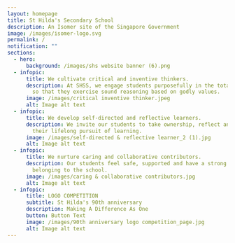 ```yaml
---
layout: homepage
title: St Hilda's Secondary School
description: An Isomer site of the Singapore Government
image: /images/isomer-logo.svg
permalink: /
notification: ""
sections:
  - hero:
      background: /images/shs website banner (6).png
  - infopic:
      title: We cultivate critical and inventive thinkers.
      description: At SHSS, we engage students purposefully in the total curriculum,
        so that they exercise sound reasoning based on godly values.
      image: /images/critical inventive thinker.jpeg
      alt: Image alt text
  - infopic:
      title: We develop self-directed and reflective learners.
      description: We invite our students to take ownership, reflect and persevere in
        their lifelong pursuit of learning.
      image: /images/self-directed & reflective learner_2 (1).jpg
      alt: Image alt text
  - infopic:
      title: We nurture caring and collaborative contributors.
      description: Our students feel safe, supported and have a strong sense of
        belonging to the school.
      image: /images/caring & collaborative contributors.jpg
      alt: Image alt text
  - infopic:
      title: LOGO COMPETITION
      subtitle: St Hilda's 90th anniversary
      description: Making A Difference As One
      button: Button Text
      image: /images/90th anniversary logo competition_page.jpg
      alt: Image alt text
---
```

